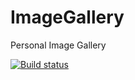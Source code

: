 # ImageGallery
Personal Image Gallery

[![Build status](https://ci.appveyor.com/api/projects/status/j3d4rqfgy29i7g86?svg=true)](https://ci.appveyor.com/project/atanas-georgiev/ImageGallery)
